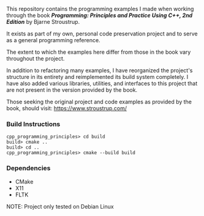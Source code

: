 This repository contains the programming examples I made when working through
the book ***Programming: Principles and Practice Using C++, 2nd Edition*** by
Bjarne Stroustrup.

It exists as part of my own, personal code preservation project and to serve
as a general programming reference.

The extent to which the examples here differ from those in the book vary 
throughout the project.

In addition to refactoring many examples, I have reorganized the project's
structure in its entirety and reimplemented its build system completely. I have
also added various libraries, utilities, and interfaces to this project that
are not present in the version provided by the book.

Those seeking the original project and code examples as provided by the book,
should visit:
<https://www.stroustrup.com/>

### Build Instructions
    cpp_programming_principles> cd build
    build> cmake ..
    build> cd ..
    cpp_programming_principles> cmake --build build

### Dependencies
* CMake
* X11
* FLTK

NOTE: Project only tested on Debian Linux

